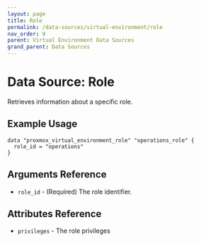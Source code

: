 ```yaml
---
layout: page
title: Role
permalink: /data-sources/virtual-environment/role
nav_order: 9
parent: Virtual Environment Data Sources
grand_parent: Data Sources
---
```


# Data Source: Role

Retrieves information about a specific role.

## Example Usage

```
data "proxmox_virtual_environment_role" "operations_role" {
  role_id = "operations"
}
```

## Arguments Reference

* `role_id` - (Required) The role identifier.

## Attributes Reference

* `privileges` - The role privileges
